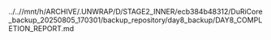 ../..//mnt/h/ARCHIVE/.UNWRAP/D/STAGE2_INNER/ecb384b48312/DuRiCore_backup_20250805_170301/backup_repository/day8_backup/DAY8_COMPLETION_REPORT.md